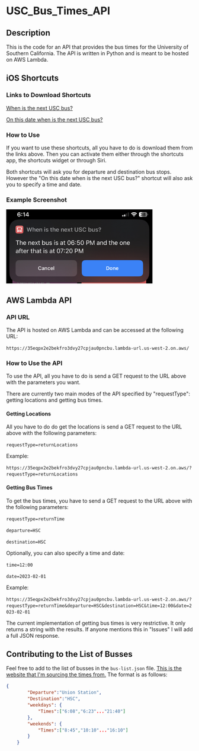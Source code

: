 # USC_Bus_Times_API

## Description

This is the code for an API that provides the bus times for the University of Southern California. The API is written in Python and is meant to be hosted on AWS Lambda.

## iOS Shortcuts

### Links to Download Shortcuts

[When is the next USC bus?](https://www.icloud.com/shortcuts/0c7b2b5b5b5b5b5b5b5b5b5b5b5b5b5b)

[On this date when is the next USC bus?](https://www.icloud.com/shortcuts/0c7b2b5b5b5b5b5b5b5b5b5b5b5b5b5b)

### How to Use

If you want to use these shortcuts, all you have to do is download them from the links above. Then you can activate them either through the shortcuts app, the shortcuts widget or through Siri.

Both shortcuts will ask you for departure and destination bus stops. However the "On this date when is the next USC bus?" shortcut will also ask you to specify a time and date.

### Example Screenshot

<img src="example_result.jpg" height="200">

## AWS Lambda API

### API URL

The API is hosted on AWS Lambda and can be accessed at the following URL:

```https://35eqpx2e2bekfro3dvy27cpjau0pncbu.lambda-url.us-west-2.on.aws/```

### How to Use the API

To use the API, all you have to do is send a GET request to the URL above with the parameters you want.

There are currently two main modes of the API specified by "requestType": getting locations and getting bus times. 

#### Getting Locations

All you have to do do get the locations is send a GET request to the URL above with the following parameters:

```requestType=returnLocations```

Example:

```https://35eqpx2e2bekfro3dvy27cpjau0pncbu.lambda-url.us-west-2.on.aws/?requestType=returnLocations```

#### Getting Bus Times

To get the bus times, you have to send a GET request to the URL above with the following parameters:

```requestType=returnTime```

```departure=HSC```

```destination=HSC```

Optionally, you can also specify a time and date:

```time=12:00```

```date=2023-02-01```

Example:

```https://35eqpx2e2bekfro3dvy27cpjau0pncbu.lambda-url.us-west-2.on.aws/?requestType=returnTime&departure=HSC&destination=HSC&time=12:00&date=2023-02-01```

The current implementation of getting bus times is very restrictive. It only returns a string with the results. If anyone mentions this in "Issues" I will add a full JSON response.

## Contributing to the List of Busses

Feel free to add to the list of busses in the ```bus-list.json``` file. [This is the website that I'm sourcing the times from.](https://transnet.usc.edu/index.php/bus-map-schedules/) The format is as follows:

```json
{
        "Departure":"Union Station",
        "Destination":"HSC",
        "weekdays": {
            "Times":["6:08","6:23"..."21:40"]
        },
        "weekends": {
            "Times":["8:45","10:10"..."16:10"]
        }
    }
```